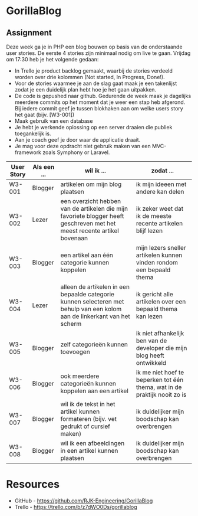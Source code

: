 # GorillaBlog

## Assignment

Deze week ga je in PHP een blog bouwen op basis van de onderstaande user stories. De eerste 4 stories zijn minimaal nodig om live te gaan.
Vrijdag om 17:30 heb je het volgende gedaan:

* In Trello je product backlog gemaakt, waarbij de stories verdeeld worden over drie kolommen (Not started, In Progress, Done!).
* Voor de stories waarmee je aan de slag gaat maak je een takenlijst zodat je een duidelijk plan hebt hoe je het gaan uitpakken.
* De code is gepushed naar github. Gedurende de week maak je dagelijks meerdere commits op het moment dat je weer een stap heb afgerond. Bij iedere commit geef je tussen blokhaken aan om welke users story het gaat (bijv. [W3-001])
* Maak gebruik van een database
* Je hebt je werkende oplossing op een server draaien die publiek toegankelijk is.
* Aan je coach geef je door waar de applicatie draait.
* Je mag voor deze opdracht niet gebruik maken van een MVC-framework zoals Symphony or Laravel.

User Story  | Als een ... | wil ik ... | zodat ...
----------- | ----------- | ---------- | ---------
W3-001      | Blogger     | artikelen om mijn blog plaatsen | ik mijn ideeen met andere kan delen
W3-002      | Lezer       | een overzicht hebben van de artikelen die mijn favoriete blogger heeft geschreven met het meest recente artikel bovenaan | ik zeker weet dat ik de meeste recente artikelen blijf lezen
W3-003      | Blogger     | een artikel aan één categorie kunnen koppelen | mijn lezers sneller artikelen kunnen vinden rondom een bepaald thema
W3-004      | Lezer       | alleen de artikelen in een bepaalde categorie kunnen selecteren met behulp van een kolom aan de linkerkant van het scherm | ik gericht alle artikelen over een bepaald thema kan lezen
W3-005      | Blogger     | zelf categorieën kunnen toevoegen | ik niet afhankelijk ben van de developer die mijn blog heeft ontwikkeld
W3-006      | Blogger     | ook meerdere categorieën kunnen koppelen aan een artikel | ik me niet hoef te beperken tot één thema, wat in de praktijk nooit zo is
W3-007      | Blogger     | wil ik de tekst in het artikel kunnen formateren (bijv. vet gedrukt of cursief maken) | ik duidelijker mijn boodschap kan overbrengen
W3-008      | Blogger     | wil ik een afbeeldingen in een artikel kunnen plaatsen | ik duidelijker mijn boodschap kan overbrengen

# Resources

* GitHub - https://github.com/RJK-Engineering/GorillaBlog
* Trello - https://trello.com/b/z7dWO0Ds/gorillablog

